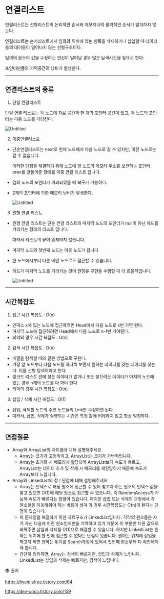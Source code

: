 # 연결리스트

연결리스트는 선형리스트의 논리적인 순서와 메모리내의 물리적인 순서가 일치하지 않는다.

연결리스트는 순서리스트에서 임의의 위치에 있는 항목을 삭제하거나 삽입할 때 데이터들의 대이동이 일어나지 않는 선형구조이다. 

임의의 원소의 값을 수정하는 연산이 일어날 경우 많은 탐색시간을 필요로 한다. 

포인터만큼의 기억공간의 낭비가 발생한다. 

---

## 연결리스트의 종류

1) 단일 연결리스트

단일 연결 리스트는 각 노드에 자료 공간과 한 개의 포인터 공간이 있고, 각 노드의 포인터는 다음 노드를 가리킨다. 

![Untitled](https://prod-files-secure.s3.us-west-2.amazonaws.com/f609fde2-df22-4d31-ae5f-8cfe2e9e4966/2c98b66d-a250-444e-9734-9a4ca667261e/Untitled.png)

2) 이중연결리스트

- 단순연결리스트는 next로 현재 노드에서 다음 노드로 갈 수 있지만, 이전 노드로는 갈 수 없습니다.
    
    이러한 단점을 해결하기 위해 노드에 앞 노드의 메모리 주소를 보관하는 포인터 prev를 만들어준 형태를 이중 연결 리스트 입니다. 
    
- 임의 노드의 포인터가 파괴되었을 때 복구가 가능하다.
- 2개의 포인터에 의한 메모리 낭비가 발생한다.
    
    ![Untitled](https://prod-files-secure.s3.us-west-2.amazonaws.com/f609fde2-df22-4d31-ae5f-8cfe2e9e4966/059bdfa9-8f7d-4d17-983d-b244c3e3eecd/Untitled.png)
    

3) 원형 연결 리스트

- 원형 연결 리스트는 단순 연결 리스트의 마지막 노드의 포인터가 null이 아닌 헤드를 가리키는 형태의 리스트 입니다.
    
    따라서 리스트의 끝이 존재하지 않습니다. 
    
- 마지막 노드와 첫번째 노드는 이웃 노드가 됩니다.
- 한 노드에서부터 다른 어떤 노드로도 접근할 수 있습니다.
- 헤드가 마지막 노드를 가리키는 것이 원형큐 구현을 수행할 때 더 효율적입니다.
    
    ![Untitled](https://prod-files-secure.s3.us-west-2.amazonaws.com/f609fde2-df22-4d31-ae5f-8cfe2e9e4966/e1701544-27e9-4df8-9bdb-575f6f6839df/Untitled.png)
    

---

## 시간복잡도

1) 접근 시간 복잡도 : O(n)

- 인덱스 x에 있는 노드에 접근하려면 Head에서 다음 노드로 x번 가면 된다.
- 마지막 노드에 접근하려면 Head에서 다음 노드로 n-1번 가야된다.
- 최악의 경우 시간 복잡도 : O(n)

2) 탐색 시간 복잡도 : O(n)

- 배열을 탐색할 때와 같은 방법으로 구한다.
- 가장 앞 노드부터 다음 노드를 하나씩 보면서 원하는 데이터를 갖는 데이터를 찾는다. 이를 선형 탐색이라고 한다.
- 링크드 리스트 안에 찾는 데이터가 없거나 또는 찾으려는 데이터가 마지막 노드에 있는 경우 n개의 노드를 다 봐야 한다.
- 최악의 경우 시간 복잡도 : O(n)

3) 삽입 / 삭제 시간 복잡도 : O(1)

- 삽입, 삭제할 노드의 주변 노드들의 Link만 수정하면 된다.
- 따라서, 삽입, 삭제가 실행되는 시간은 특정 값에 비례하지 않고 항상 일정하다.

 

---

## 면접질문

- Array와 ArrayList의 차이점에 대해 설명해주세요
    - Array는 크기가 고정적이고, ArrayList는 크기가 가변적입니다.
    - Array는 초기화 시 메모리에 할당되어 ArrayList보다 속도가 빠르고, ArrayList는 데이터 추가 및 삭제 시 메모리를 재할당하기 때문에 속도가 Array보다 느립니다.
- Array와 LinkedList의 장 / 단점에 대해 설명해주세요
    - Array는 인덱스로 해당 원소에 접근할 수 있어 찾고자 하는 원소의 인덱스 값을 알고 있으면 O(1)에 해당 원소로 접근할 수 있습니다. 즉 RandomAccess가 가능해 속도가 빠르다는 장점이 있습니다. 하지만 삽입 또는 삭제의 과정에서 각 원소들을 이동해줘야 하는 비용이 생겨 이 경우 시간복잡도는 O(n)이 된다는 단점이 있습니다.
    - 이 문제점을 해결하기 위한 자료구조가 LinkedList입니다. 각각의 원소들은 자기 자신 다음에 어떤 원소인지만을 기억하고 있기 때문에 이 부분만 다른 값으로 바꿔주면 삽입과 삭제를 O(1)으로 해결할 수 있습니다. 하지만 LinkedList는 원하는 위치에 한 번에 접근할 수 없다는 단점이 있습니다. 원하는 위치에 삽입을 하고자 하면 원하는 위치를 Search과정에 있어서 첫번째 원소부터 다 확인해봐야 합니다.
    - 간단히 정리하면, Array는 검색이 빠르지만, 삽입과 삭제가 느립니다. LinkedList는 삽입과 삭제는 빠르지만, 검색이 느립니다.

📚 출처

https://hyeinisfree.tistory.com/64

https://dev-coco.tistory.com/159